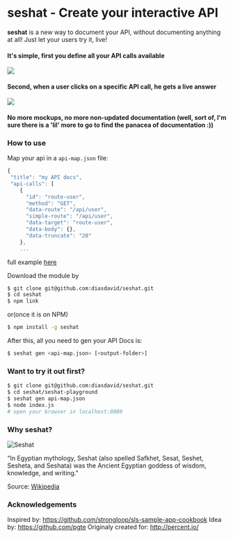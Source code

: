 **seshat** - Create your interactive API
============

**seshat** is a new way to document your API, without documenting anything at all! Just let your users try it, live! 


#### It's simple, first you define all your API calls available

![](https://i.cloudup.com/36dV5tgoeP-3000x3000.png)

#### Second, when a user clicks on a specific API call, he gets a live answer

![](https://i.cloudup.com/eABDXnuXf0-3000x3000.png)

#### No more mockups, no more non-updated documentation (well, sort of, I'm sure there is a 'lil' more to go to find the panacea of documentation :))


### How to use

Map your api in a `api-map.json` file:

```javascript
{
 "title": "my API docs",
 "api-calls": [
    {
      "id": "route-user",
      "method": "GET",
      "data-route": "/api/user",
      "simple-route": "/api/user",
      "data-target": "route-user",
      "data-body": {},
      "data-truncate": "20"
    },
    ...
```
full example [here](https://github.com/diasdavid/seshat/blob/master/seshat-playground/api-map.json)

Download the module by

```bash
$ git clone git@github.com:diasdavid/seshat.git
$ cd seshat
$ npm link
```

or(once it is on NPM)
```bash
$ npm install -g seshat
```

After this, all you need to gen your API Docs is:
```bash
$ seshat gen <api-map.json> [<output-folder>]
```

### Want to try it out first?

```bash
$ git clone git@github.com:diasdavid/seshat.git
$ cd seshat/seshat-playground
$ seshat gen api-map.json
$ node index.js
# open your browser in localhost:8080
```

### Why **seshat**?

![Seshat](http://upload.wikimedia.org/wikipedia/commons/thumb/7/71/Seshat.svg/200px-Seshat.svg.png)

"In Egyptian mythology, Seshat (also spelled Safkhet, Sesat, Seshet, Sesheta, and Seshata) was the Ancient Egyptian goddess of wisdom, knowledge, and writing."

Source: [Wikipedia](http://en.wikipedia.org/wiki/Seshat)

### Acknowledgements

Inspired by: https://github.com/strongloop/sls-sample-app-cookbook
Idea by: https://github.com/pgte
Originaly created for: http://percent.io/